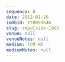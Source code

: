 ```yaml
---
sequence: 6
date: 2012-01-26
imdbId: tt0059646
slug: repulsion-1965
venue: null
venueNotes: null
medium: TCM HD
mediumNotes: null
---
```


